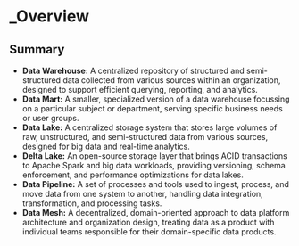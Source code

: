 # _Overview

## Summary

- **Data Warehouse:** A centralized repository of structured and semi-structured data collected from various sources within an organization, designed to support efficient querying, reporting, and analytics.
- **Data Mart:** A smaller, specialized version of a data warehouse focussing on a particular subject or department, serving specific business needs or user groups.
- **Data Lake:** A centralized storage system that stores large volumes of raw, unstructured, and semi-structured data from various sources, designed for big data and real-time analytics.
- **Delta Lake:** An open-source storage layer that brings ACID transactions to Apache Spark and big data workloads, providing versioning, schema enforcement, and performance optimizations for data lakes.
- **Data Pipeline:** A set of processes and tools used to ingest, process, and move data from one system to another, handling data integration, transformation, and processing tasks.
- **Data Mesh:** A decentralized, domain-oriented approach to data platform architecture and organization design, treating data as a product with individual teams responsible for their domain-specific data products.
